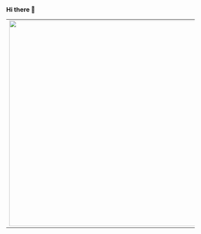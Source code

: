 ### Hi there 👋
<a href="https://kugge.github.io/" target="_blank">
<p align="center">
  <table border="0"  style="border: 0;">
  <tr>
      <td style="border: 0;"><img width="550px" align="left" src="https://github-readme-stats.vercel.app/api?username=Kugge&layout=compact&theme=default&hide_border=true&hide_title=true&icon_color=5194f0&bg_color=0d1117" /></td>
      <td style="border: 0;"><img width="550px" src="https://github-readme-stats.vercel.app/api/top-langs/?username=Kugge&layout=compact&theme=default&hide=php,css,html,Game%20Maker%20Language,Vim%20%script&hide_border=true&hide_title=true&icon_color=5194f0&bg_color=0d1117" /></td>
  </tr>   
</table>
</p>
</a>
